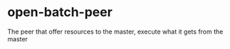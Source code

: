 # open-batch-peer
The peer that offer resources to the master, execute what it gets from the master
